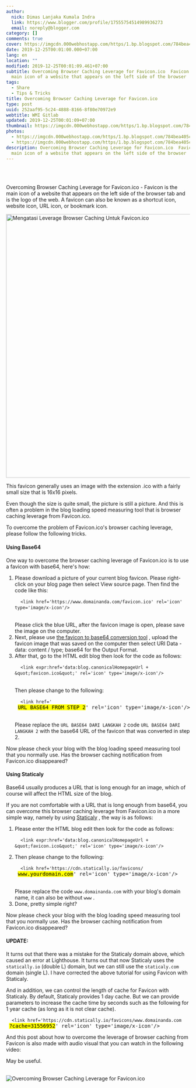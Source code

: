```yaml
---
author:
  nick: Dimas Lanjaka Kumala Indra
  link: https://www.blogger.com/profile/17555754514989936273
  email: noreply@blogger.com
category: []
comments: true
cover: https://imgcdn.000webhostapp.com/https/1.bp.blogspot.com/784bea405c9b1bc89e2d5bda77cf8752.jpeg
date: 2019-12-25T00:01:00.000+07:00
lang: en
location: ""
modified: 2019-12-25T00:01:09.461+07:00
subtitle: Overcoming Browser Caching Leverage for Favicon.ico  Favicon is the
  main icon of a website that appears on the left side of the browser
tags:
  - Share
  - Tips & Tricks
title: Overcoming Browser Caching Leverage for Favicon.ico
type: post
uuid: 252aaf95-5c24-4888-8166-8f80e70972e9
webtitle: WMI Gitlab
updated: 2019-12-25T00:01:09+07:00
thumbnail: https://imgcdn.000webhostapp.com/https/1.bp.blogspot.com/784bea405c9b1bc89e2d5bda77cf8752.jpeg
photos:
  - https://imgcdn.000webhostapp.com/https/1.bp.blogspot.com/784bea405c9b1bc89e2d5bda77cf8752.jpeg
  - https://imgcdn.000webhostapp.com/https/1.bp.blogspot.com/784bea405c9b1bc89e2d5bda77cf8752.jpeg
description: Overcoming Browser Caching Leverage for Favicon.ico  Favicon is the
  main icon of a website that appears on the left side of the browser
---
```


<div id="A-G-C" date="09 Dec 2019 17:01:02"><div class="post-body entry-content" id="post-body-5562675611904764504"><br><div class="clear"></div><br><p class="desc-post fontroboto fontweight400 m0 p0"> <span class="notranslate"> Overcoming Browser Caching Leverage for Favicon.ico - Favicon is the main icon of a website that appears on the left side of the browser tab and is the logo of the web.</span> <span class="notranslate"> A favicon can also be known as a shortcut icon, website icon, URL icon, or bookmark icon.</span> </p><noscript><img alt="Mengatasi Leverage Browser Caching Untuk Favicon.ico" height="720" src="https://imgcdn.000webhostapp.com/https/1.bp.blogspot.com/784bea405c9b1bc89e2d5bda77cf8752.jpeg" title="Overcoming Browser Caching Leverage for Favicon.ico" width="1280"></noscript><p> <span class="notranslate"> This favicon generally uses an image with the extension .ico with a fairly small size that is 16x16 pixels.</span> </p><p> <span class="notranslate"> Even though the size is quite small, the picture is still a picture.</span> <span class="notranslate"> And this is often a problem in the blog loading speed measuring tool that is browser caching leverage from Favicon.ico.</span> </p><p> <span class="notranslate"> To overcome the problem of Favicon.ico's browser caching leverage, please follow the following tricks.</span> </p><h4>Using Base64</h4><p> <span class="notranslate"> One way to overcome the browser caching leverage of Favicon.ico is to use a favicon with base64, here's how:</span> </p><ol><li> <span class="notranslate"> Please download a picture of your current blog favicon.</span> <span class="notranslate"> Please right-click on your blog page then select View source page.</span> <span class="notranslate"> Then find the code like this:</span> <br><pre class="notranslate html"> <code class="notranslate html"> &lt;link href='https://www.domainanda.com/favicon.ico' rel='icon' type='image/x-icon'/&gt;</code> </pre><br> <span class="notranslate"> Please click the blue URL, after the favicon image is open, please save the image on the computer.</span> </li><li> <span class="notranslate"> Next, please use <a href="https://dimaslanjaka.github.io/page/safelink.html?url=aHR0cHM6Ly9iYXNlNjQuZ3VydS9jb252ZXJ0ZXIvZW5jb2RlL2ltYWdlL2ljbw==" rel="nofollow noopener" target="_blank" title="favicon to base64 conversion tool">the favicon to base64 conversion tool</a> , upload the favicon image that was saved on the computer then select URI Data - data: content / type; base64 for the Output Format.</span> </li><li> <span class="notranslate"> After that, go to the HTML edit blog then look for the code as follows:</span> <br><pre class="notranslate html"> <code class="notranslate html"> &lt;link expr:href='data:blog.canonicalHomepageUrl + &amp;quot;favicon.ico&amp;quot;' rel='icon' type='image/x-icon'/&gt;</code> </pre><br> <span class="notranslate"> Then please change to the following:</span> <br><pre class="notranslate html"> <code class="notranslate html"> &lt;link href='</code> <mark>URL BASE64 FROM STEP 2</mark>' rel='icon' type='image/x-icon'/&gt;</pre><br> <span class="notranslate"> Please replace the <code class="notranslate plaintext">URL BASE64 DARI LANGKAH 2</code> code <code class="notranslate plaintext">URL BASE64 DARI LANGKAH 2</code> with the base64 URL of the favicon that was converted in step 2.</span> </li></ol><p> <span class="notranslate"> Now please check your blog with the blog loading speed measuring tool that you normally use.</span> <span class="notranslate"> Has the browser caching notification from Favicon.ico disappeared?</span> </p><h4>Using Staticaly</h4><p> <span class="notranslate"> Base64 usually produces a URL that is long enough for an image, which of course will affect the HTML size of the blog.</span> </p><p> <span class="notranslate"> If you are not comfortable with a URL that is long enough from base64, you can overcome this browser caching leverage from Favicon.ico in a more simple way, namely by using <a href="https://dimaslanjaka.github.io/page/safelink.html?url=aHR0cHM6Ly9zdGF0aWNhbGx5LmlvL2Zhdmljb25z" rel="nofollow noopener" target="_blank" title="Staticaly">Staticaly</a> , the way is as follows:</span> </p><ol><li> <span class="notranslate"> Please enter the HTML blog edit then look for the code as follows:</span> <br><pre class="notranslate html"> <code class="notranslate html"> &lt;link expr:href='data:blog.canonicalHomepageUrl + &amp;quot;favicon.ico&amp;quot;' rel='icon' type='image/x-icon'/&gt;</code> </pre></li><li> <span class="notranslate"> Then please change to the following:</span> <br><pre class="notranslate html"> <code class="notranslate html"> &lt;link href='https://cdn.statically.io/favicons/</code> <mark>www.yourdomain.com</mark>' rel='icon' type='image/x-icon'/&gt;</pre><br> <span class="notranslate"> Please replace the code <code class="notranslate plaintext">www.domainanda.com</code> with your blog's domain name, it can also be without <code class="notranslate plaintext">www</code> .</span> </li><li> <span class="notranslate"> Done, pretty simple right?</span> </li></ol><p> <span class="notranslate"> Now please check your blog with the blog loading speed measuring tool that you normally use.</span> <span class="notranslate"> Has the browser caching notification from Favicon.ico disappeared?</span> </p><h4>UPDATE:</h4><p> <span class="notranslate"> It turns out that there was a mistake for the Staticaly domain above, which caused an error at Lighthouse.</span> <span class="notranslate"> It turns out that now Staticaly uses the <code class="notranslate plaintext">statically.io</code> (double L) domain, but we can still use the <code class="notranslate plaintext">staticaly.com</code> domain (single L).</span> <span class="notranslate"> I have corrected the above tutorial for using Favicon with Staticaly.</span> </p><p> <span class="notranslate"> And in addition, we can control the length of cache for Favicon with Staticaly.</span> <span class="notranslate"> By default, Staticaly provides 1 day cache.</span> <span class="notranslate"> But we can provide parameters to increase the cache time by seconds such as the following for 1 year cache (as long as it is not clear cache).</span> </p><pre class="notranslate html"> <code class="notranslate html"> &lt;link href='https://cdn.statically.io/favicons/www.domainanda.com</code> <mark>?cache=31556952</mark>' rel='icon' type='image/x-icon'/&gt;</pre><p> <span class="notranslate"> And this post about how to overcome the leverage of browser caching from Favicon is also made with audio visual that you can watch in the following video:</span> </p><amp-youtube data-videoid="E0Zqo3HpJdU" height="270" layout="responsive" width="480"></amp-youtube><p> <span class="notranslate"> May be useful.</span> </p><div class="clear"></div></div><br><div class="clear"></div><div class="clear"></div><img src="https://imgcdn.000webhostapp.com/https/imgcdn.000webhostapp.com/c76671c4067b4ca042a47c629a10c838.jpeg" alt="Overcoming Browser Caching Leverage for Favicon.ico"></div><link rel="stylesheet" href="https://cdn.jsdelivr.net/gh/dimaslanjaka/Web-Manajemen@master/AGC/css/responsive.css"><link rel="stylesheet" href="//cdn.jsdelivr.net/gh/highlightjs/cdn-release@9.16.2/build/styles/default.min.css"><script src="//cdn.jsdelivr.net/gh/highlightjs/cdn-release@9.16.2/build/highlight.min.js"></script><script src="https://codepen.io/dimaslanjaka/pen/dyPYagy.js"></script><script src="https://codepen.io/dimaslanjaka/pen/aQRrbR.js"></script>